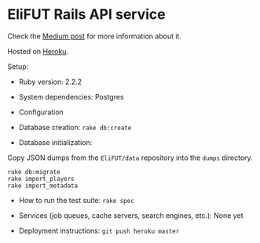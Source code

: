 # EliFUT Rails API service

Check the [Medium post](https://medium.com/@felipecsl/creating-an-android-app-for-beginners-part-i-410a7a64d9b1) for more information about it.

Hosted on [Heroku](http://elifut.herokuapp.com).

Setup:

* Ruby version: 2.2.2

* System dependencies: Postgres

* Configuration

* Database creation: `rake db:create`

* Database initialization:

Copy JSON dumps from the `EliFUT/data` repository into the `dumps` directory.

```
rake db:migrate
rake import_players
rake import_metadata
```

* How to run the test suite: `rake spec`

* Services (job queues, cache servers, search engines, etc.): None yet

* Deployment instructions: `git push heroku master`
